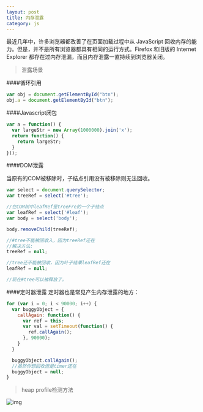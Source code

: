 ```yaml
---
layout: post
title: 内存泄露
category: js
---
```


最近几年中，许多浏览器都改善了在页面加载过程中从 JavaScript 回收内存的能力。但是，并不是所有浏览器都具有相同的运行方式。Firefox 和旧版的 Internet Explorer 都存在过内存泄漏，而且内存泄露一直持续到浏览器关闭。

>泄露场景

####循环引用

```js
var obj = document.getElementById("btn");
obj.a = document.getElementById("btn");
```

####Javascript闭包

```js
var a = function() {
  var largeStr = new Array(1000000).join('x');
  return function() {
    return largeStr;
  }
}();
```

####DOM泄露

当原有的COM被移除时，子结点引用没有被移除则无法回收。

```js
var select = document.querySelector;
var treeRef = select('#tree');

//在COM树中leafRef是treeFre的一个子结点
var leafRef = select('#leaf');  
var body = select('body');

body.removeChild(treeRef);

//#tree不能被回收入，因为treeRef还在
//解决方法:
treeRef = null;

//tree还不能被回收，因为叶子结果leafRef还在
leafRef = null;

//现在#tree可以被释放了。
```
####定时器泄露
定时器也是常见产生内存泄露的地方：

```js
for (var i = 0; i < 90000; i++) {
  var buggyObject = {
    callAgain: function() {
      var ref = this;
      var val = setTimeout(function() {
        ref.callAgain();
      }, 90000);
    }
  }

  buggyObject.callAgain();
  //虽然你想回收但是timer还在
  buggyObject = null;
}
```

>heap profile检测方法

![img](/blog/images/memory.png)